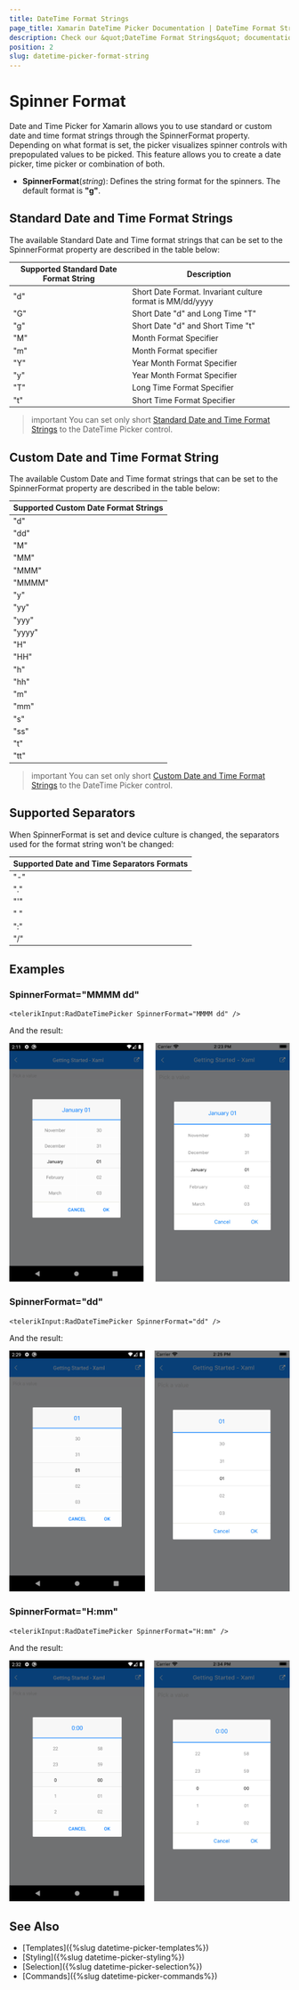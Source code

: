 ```yaml
---
title: DateTime Format Strings
page_title: Xamarin DateTime Picker Documentation | DateTime Format Strings
description: Check our &quot;DateTime Format Strings&quot; documentation article for Telerik DateTimePicker for Xamarin control.
position: 2
slug: datetime-picker-format-string
---
```


# Spinner Format

Date and Time Picker for Xamarin allows you to use standard or custom date and time format strings through the SpinnerFormat property. Depending on what format is set, the picker visualizes spinner controls with prepopulated values to be picked. This feature allows you to create a date picker, time picker or combination of both.

* **SpinnerFormat**(*string*): Defines the string format for the spinners. The default format is **"g"**.

## Standard Date and Time Format Strings

The available Standard Date and Time format strings that can be set to the SpinnerFormat property are described in the table below:

| Supported Standard Date Format String | Description |
| -------- | -------- |
| "d" | Short Date Format. Invariant culture format is MM/dd/yyyy |
| "G" | Short Date "d" and Long Time "T" |
| "g" | Short Date "d" and Short Time "t" |
| "M" | Month Format Specifier |
| "m" | Month Format specifier |
| "Y" | Year Month Format Specifier |
| "y" | Year Month Format Specifier |
| "T" | Long Time Format Specifier |
| "t" | Short Time Format Specifier |

>important You can set only short [Standard Date and Time Format Strings](https://docs.microsoft.com/en-us/dotnet/standard/base-types/standard-date-and-time-format-strings) to the DateTime Picker control.

## Custom Date and Time Format String

The available Custom Date and Time format strings that can be set to the SpinnerFormat property are described in the table below:

| Supported Custom Date Format Strings|
| -------- |
| "d" |
| "dd" |
| "M" |
| "MM" |
| "MMM" |
| "MMMM" |
| "y" |
| "yy" |
| "yyy" |
| "yyyy" |
| "H" |
| "HH" |
| "h" |
| "hh" |
| "m" |
| "mm" |
| "s" |
| "ss" |
| "t" |
| "tt" |

>important You can set only short [Custom Date and Time Format Strings](https://docs.microsoft.com/en-us/dotnet/standard/base-types/custom-date-and-time-format-strings) to the DateTime Picker control.

## Supported Separators

When SpinnerFormat is set and device culture is changed, the separators used for the format string won't be changed:

| Supported Date and Time Separators Formats |
| -------- |
| "-" |
| "." |
| "'" |
| " " |
| ":" |
| "/" |

## Examples

### SpinnerFormat="MMMM dd"

```XAML
<telerikInput:RadDateTimePicker SpinnerFormat="MMMM dd" />
```

And the result:

![](images/datetimepicker-string-format-mmmm-dd.png)

### SpinnerFormat="dd"

```XAML
<telerikInput:RadDateTimePicker SpinnerFormat="dd" />
```

And the result:

![](images/datetimepicker-string-format-dd.png)

### SpinnerFormat="H:mm"

```XAML
<telerikInput:RadDateTimePicker SpinnerFormat="H:mm" />
```

And the result:

![](images/datetimepicker-string-format-H-mm.png)

## See Also

- [Templates]({%slug datetime-picker-templates%})
- [Styling]({%slug datetime-picker-styling%})
- [Selection]({%slug datetime-picker-selection%})
- [Commands]({%slug datetime-picker-commands%})
